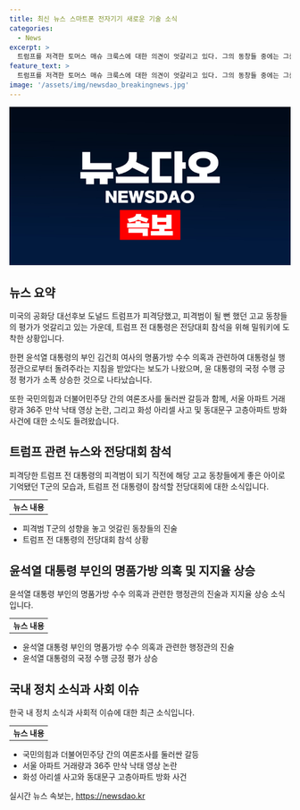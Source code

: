```yaml
---
title: 최신 뉴스 스마트폰 전자기기 새로운 기술 소식
categories:
  - News
excerpt: >
  트럼프를 저격한 토머스 매슈 크룩스에 대한 의견이 엇갈리고 있다. 그의 동창들 중에는 그를 좋은 아이로 기억하는 사람도 있지만, 다른 동창들은 왕따를 당하고 정치적 견해를 드러내지 않던 외톨이로 회상했다. 한편, 전 미국 대통령인 트럼프는 피격으로 부상을 당했으나 전당대회 참석을 위해 밀워키에 도착했다. 국내에서는 윤석열 대통령의 지지율이 소폭 상승한 반면, 김여사의 명품가방 수수 의혹과 관련하여 수사가 진행되고 있으며, 국민의힘과 민주당 간의 여론조사 관련 논란이 이어지고 있다. 더불어민주당의 박찬대 대표는 대통령과 여당을 비판하며, 서울 아파트 거래량과 낙태 논란 등 다양한 사건들도 화제를 모으고 있다. 그 외에도 화성 아리셀 공장 화재로 인한 사망자 발인, 동대문구 고층아파트 방화 등 다양한 사건들이 눈길을 끌고 있다.
feature_text: >
  트럼프를 저격한 토머스 매슈 크룩스에 대한 의견이 엇갈리고 있다. 그의 동창들 중에는 그를 좋은 아이로 기억하는 사람도 있지만, 다른 동창들은 왕따를 당하고 정치적 견해를 드러내지 않던 외톨이로 회상했다. 한편, 전 미국 대통령인 트럼프는 피격으로 부상을 당했으나 전당대회 참석을 위해 밀워키에 도착했다. 국내에서는 윤석열 대통령의 지지율이 소폭 상승한 반면, 김여사의 명품가방 수수 의혹과 관련하여 수사가 진행되고 있으며, 국민의힘과 민주당 간의 여론조사 관련 논란이 이어지고 있다. 더불어민주당의 박찬대 대표는 대통령과 여당을 비판하며, 서울 아파트 거래량과 낙태 논란 등 다양한 사건들도 화제를 모으고 있다. 그 외에도 화성 아리셀 공장 화재로 인한 사망자 발인, 동대문구 고층아파트 방화 등 다양한 사건들이 눈길을 끌고 있다.
image: '/assets/img/newsdao_breakingnews.jpg'
---
```


<p><img src="/assets/img/newsdao_breakingnews.jpg" alt="firstkoreanews 속보" /></p>

<h2 data-ke-size="size26">뉴스 요약</h2>

<p data-ke-size="size16">미국의 공화당 대선후보 도널드 트럼프가 피격당했고, 피격범이 될 뻔 했던 고교 동창들의 평가가 엇갈리고 있는 가운데, 트럼프 전 대통령은 전당대회 참석을 위해 밀워키에 도착한 상황입니다.</p>

<p data-ke-size="size16">한편 윤석열 대통령의 부인 김건희 여사의 명품가방 수수 의혹과 관련하여 대통령실 행정관으로부터 돌려주라는 지침을 받았다는 보도가 나왔으며, 윤 대통령의 국정 수행 긍정 평가가 소폭 상승한 것으로 나타났습니다.</p>

<p data-ke-size="size16">또한 국민의힘과 더불어민주당 간의 여론조사를 둘러싼 갈등과 함께, 서울 아파트 거래량과 36주 만삭 낙태 영상 논란, 그리고 화성 아리셀 사고 및 동대문구 고층아파트 방화 사건에 대한 소식도 들려왔습니다.</p>

<h2 data-ke-size="size26">트럼프 관련 뉴스와 전당대회 참석</h2>

<p data-ke-size="size16">피격당한 트럼프 전 대통령의 피격범이 되기 직전에 해당 고교 동창들에게 좋은 아이로 기억됐던 T군의 모습과, 트럼프 전 대통령이 참석할 전당대회에 대한 소식입니다. </p>

<table>
  <tr>
    <td style="text-align: center; height: 17px;"><b>뉴스 내용</b></td>
  </tr>
</table>

<ul>
  <li>피격범 T군의 성향을 놓고 엇갈린 동창들의 진술</li>
  <li>트럼프 전 대통령의 전당대회 참석 상황</li>
</ul>

<h2 data-ke-size="size26">윤석열 대통령 부인의 명품가방 의혹 및 지지율 상승</h2>

<p data-ke-size="size16">윤석열 대통령 부인의 명품가방 수수 의혹과 관련한 행정관의 진술과 지지율 상승 소식입니다.</p>

<table>
  <tr>
    <td style="text-align: center; height: 17px;"><b>뉴스 내용</b></td>
  </tr>
</table>

<ul>
  <li>윤석열 대통령 부인의 명품가방 수수 의혹과 관련한 행정관의 진술</li>
  <li>윤석열 대통령의 국정 수행 긍정 평가 상승</li>
</ul>

<h2 data-ke-size="size26">국내 정치 소식과 사회 이슈</h2>

<p data-ke-size="size16">한국 내 정치 소식과 사회적 이슈에 대한 최근 소식입니다.</p>

<table>
  <tr>
    <td style="text-align: center; height: 17px;"><b>뉴스 내용</b></td>
  </tr>
</table>

<ul>
  <li>국민의힘과 더불어민주당 간의 여론조사를 둘러싼 갈등</li>
  <li>서울 아파트 거래량과 36주 만삭 낙태 영상 논란</li>
  <li>화성 아리셀 사고와 동대문구 고층아파트 방화 사건</li>
</ul>
실시간 뉴스 속보는, <a href="https://newsdao.kr" rel="dofollow">https://newsdao.kr</a>


